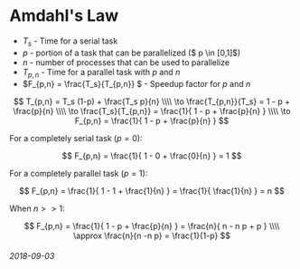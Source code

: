 Amdahl's Law
===

* $T_s$ - Time for a serial task
* $p$ - portion of a task that can be parallelized ($ p \in [0,1]$)
* $n$ - number of processes that can be used to parallelize
* $T_{p,n}$ - Time for a parallel task with $p$ and $n$
* $F_{p,n} = \frac{T_s}{T_{p,n}} $ - Speedup factor for $p$ and $n$

$$
T_{p,n} = T_s (1-p) + \frac{T_s p}{n} \\\\
\to \frac{T_{p,n}}{T_s} = 1 - p + \frac{p}{n} \\\\
\to \frac{T_s}{T_{p,n}} = \frac{1}{ 1 - p + \frac{p}{n} } \\\\
\to F_{p,n} = \frac{1}{ 1 - p + \frac{p}{n} }
$$

For a completely serial task ($p=0$):

$$
F_{p,n} = \frac{1}{ 1 - 0 + \frac{0}{n} } = 1
$$

For a completely parallel task ($p=1$):

$$
F_{p,n} = \frac{1}{ 1 - 1 + \frac{1}{n} }
 = \frac{1}{ \frac{1}{n} }
 = n
$$

When $n >> 1$:

$$
F_{p,n} = \frac{1}{ 1 - p + \frac{p}{n} } = \frac{n}{ n - n p + p } \\\\
 \approx \frac{n}{n -n p} = \frac{1}{1-p}
$$



###### 2018-09-03
